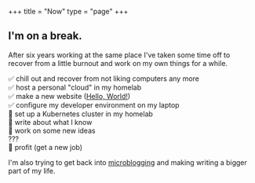 +++
title = "Now"
type = "page"
+++

## I'm on a break.

After six years working at the same place I've taken some time off to recover from a little burnout and work on my own things for a while.

✅ chill out and recover from not liking computers any more  
✅ host a personal "cloud" in my homelab  
✅ make a new website ([Hello, World!](/2025/05/20/hello-world/))  
✅ configure my developer environment on my laptop  
📍 set up a Kubernetes cluster in my homelab  
🔲 write about what I know  
🔲 work on some new ideas  
???   
🔲 profit (get a new job)  

I'm also trying to get back into [microblogging](https://micro.paultibbetts.uk) and making writing a bigger part of my life.

